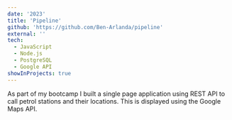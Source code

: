 ```yaml
---
date: '2023'
title: 'Pipeline'
github: 'https://github.com/Ben-Arlanda/pipeline'
external: ''
tech:
  - JavaScript
  - Node.js
  - PostgreSQL
  - Google API
showInProjects: true
---
```


As part of my bootcamp I built a single page application using REST API to call petrol stations and their locations. This is displayed using the Google Maps API.
